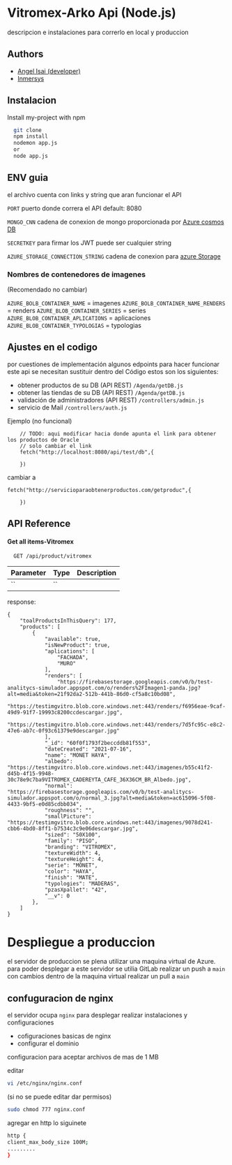 
# Vitromex-Arko Api (Node.js)

descripcion e instalaciones para correrlo en local y produccion 




## Authors

- [Angel Isai (developer)](https://github.com/AngelIsaiRB)
- [Inmersys](https://www.inmersys.com)


  
## Instalacion

Install my-project with npm

```bash
  git clone
  npm install
  nodemon app.js
  or
  node app.js 
```
    
## ENV guia 

el archivo cuenta con links y string que aran funcionar el API

`PORT` 
 puerto donde correra el API
 default: 8080

`MONGO_CNN`
cadena de conexion de mongo proporcionada por [Azure cosmos DB](https://docs.microsoft.com/es-es/azure/cosmos-db/connect-mongodb-account)

`SECRETKEY`
para firmar los JWT puede ser cualquier string

`AZURE_STORAGE_CONNECTION_STRING`
cadena de conexion para [azure Storage](https://experienceleague.adobe.com/docs/experience-platform/sources/ui-tutorials/create/cloud-storage/blob.html?lang=es) 

### Nombres de contenedores de imagenes

(Recomendado no cambiar)

`AZURE_BOLB_CONTAINER_NAME` = imagenes
`AZURE_BOLB_CONTAINER_NAME_RENDERS` = renders
`AZURE_BLOB_CONTAINER_SERIES` = series
`AZURE_BLOB_CONTAINER_APLICATIONS` = aplicaciones
`AZURE_BLOB_CONTAINER_TYPOLOGIAS` = typologias
  
## Ajustes en el codigo

por cuestiones de implementación algunos edpoints para hacer funcionar este api se necesitan sustituir dentro del Código 
estos son los siguientes:
- obtener productos de su DB (API REST) `/Agenda/getDB.js`
- obtener las tiendas de su DB (API REST) `/Agenda/getDB.js`
- validación de administradores (API REST) `/controllers/admin.js`
- servicio de Mail  `/controllers/auth.js`

Ejemplo (no funcional)
```
    // TODO: aqui modificar hacia donde apunta el link para obtener los productos de Oracle
    // solo cambiar el link 
    fetch("http://localhost:8080/api/test/db",{

    })
```
cambiar a 
```
fetch("http://servicioparaobtenerproductos.com/getproduc",{

    })
```

## API Reference

#### Get all items-Vitromex

```http
  GET /api/product/vitromex
```


| Parameter | Type     | Description                |
| :-------- | :------- | :------------------------- |
| `` | `` |  |

response:

```
{
    "toalProductsInThisQuery": 177,
    "products": [
        {
            "available": true,
            "isNewProduct": true,
            "aplications": [
                "FACHADA",
                "MURO"
            ],
            "renders": [
                "https://firebasestorage.googleapis.com/v0/b/test-analitycs-simulador.appspot.com/o/renders%2FImagen1-panda.jpg?alt=media&token=21f92da2-512b-441b-86d0-cf5a8c10bd08",
                "https://testimgvitro.blob.core.windows.net:443/renders/f6956eae-9caf-49d9-91f7-19993c8200ccdescargar.jpg",
                "https://testimgvitro.blob.core.windows.net:443/renders/7d5fc95c-e8c2-47e6-ab7c-0f93c61379e9descargar.jpg"
            ],
            "_id": "60f0f1793f2beccddb81f553",
            "dateCreated": "2021-07-16",
            "name": "MONET HAYA",
            "albedo": "https://testimgvitro.blob.core.windows.net:443/imagenes/b55c41f2-d45b-4f15-9948-30c78e9c7ba9VITROMEX_CADEREYTA_CAFE_36X36CM_BR_Albedo.jpg",
            "normal": "https://firebasestorage.googleapis.com/v0/b/test-analitycs-simulador.appspot.com/o/normal_3.jpg?alt=media&token=ac615096-5f08-4433-9bf5-e0d85cdbb034",
            "roughness": "",
            "smallPicture": "https://testimgvitro.blob.core.windows.net:443/imagenes/9078d241-cbb6-4bd0-8ff1-b7534c3c9e06descargar.jpg",
            "sized": "50X100",
            "family": "PISO",
            "branding": "VITROMEX",
            "textureWidth": 4,
            "textureHeight": 4,
            "serie": "MONET",
            "color": "HAYA",
            "finish": "MATE",
            "typologies": "MADERAS",
            "pzasXpallet": "42",
            "__v": 0
        },
    ]
}
```

# Despliegue a produccion

el servidor de produccion se plena utilizar una maquina virtual de Azure. 
para poder desplegar a este servidor se utilia GitLab 
realizar un push a `main` con cambios 
dentro de la maquina virtual realizar un pull a `main`
## confuguracion de nginx
el servidor ocupa `nginx` para desplegar realizar instalaciones y configuraciones
- cofiguraciones basicas de nginx 
- configurar el dominio

configuracion para aceptar archivos de mas de 1 MB

editar 

```bash
vi /etc/nginx/nginx.conf
```
(si no se puede editar dar permisos)
```bash
sudo chmod 777 nginx.conf
```

agregar en http lo siguinete
```bash
http {
client_max_body_size 100M;
.........
}
```

  
